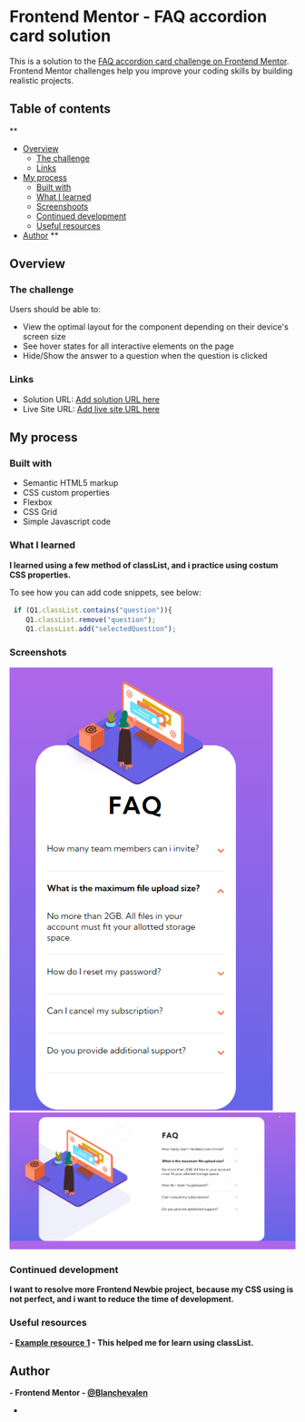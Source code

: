 # Frontend Mentor - FAQ accordion card solution

This is a solution to the [FAQ accordion card challenge on Frontend Mentor](https://www.frontendmentor.io/challenges/faq-accordion-card-XlyjD0Oam). Frontend Mentor challenges help you improve your coding skills by building realistic projects. 

## Table of contents
**
- [Overview](#overview)
  - [The challenge](#the-challenge)
  - [Links](#links)
- [My process](#my-process)
  - [Built with](#built-with)
  - [What I learned](#what-i-learned)
  - [Screenshoots](#screenshots)
  - [Continued development](#continued-development)
  - [Useful resources](#useful-resources)
- [Author](#author)
**


## Overview

### The challenge

Users should be able to:

- View the optimal layout for the component depending on their device's screen size
- See hover states for all interactive elements on the page
- Hide/Show the answer to a question when the question is clicked

### Links

- Solution URL: [Add solution URL here]([https://your-solution-url.com](https://github.com/Blanchevalen/FAQ-_Accordion_Card_Main_baby_project))
- Live Site URL: [Add live site URL here]([https://your-live-site-url.com](https://blanchevalen.github.io/FAQ-_Accordion_Card_Main_baby_project/))

## My process

### Built with

- Semantic HTML5 markup
- CSS custom properties
- Flexbox
- CSS Grid
- Simple Javascript code


### What I learned

**I learned using a few method of classList, and i practice using costum CSS properties.**

To see how you can add code snippets, see below:

```js
 if (Q1.classList.contains("question")){
    Q1.classList.remove("question");
    Q1.classList.add("selectedQuestion");
```
### Screenshots
![Mobile view](./images/Mobile_view.png)
![Dekstop view](./images/Dekstop_view.png)
### Continued development

**I want to resolve more Frontend Newbie project, because my CSS using is not perfect, and i want to reduce the time of development.**

### Useful resources

**- [Example resource 1](https://developer.mozilla.org/en-US/docs/Web/API/Element/classList) - This helped me for learn using classList.**


## Author

**- Frontend Mentor - [@Blanchevalen](https://www.frontendmentor.io/profile/blanchevalen)**

*


[def]: image.png
